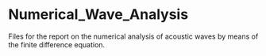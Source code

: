 # Numerical_Wave_Analysis
Files for the report on the numerical analysis of acoustic waves by means of the finite difference equation. 
